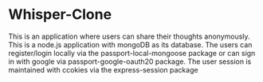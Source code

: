 # Whisper-Clone

This is an application where users can share their thoughts anonymously. This is a node.js application with mongoDB as its database. The users can register/login locally via the passport-local-mongoose package or can sign in with google via passport-google-oauth20 package. The user session is maintained with ccokies via the express-session package
